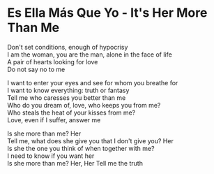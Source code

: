 # Es Ella Más Que Yo - It's Her More Than Me

Don't set conditions, enough of hypocrisy  
I am the woman, you are the man, alone in the face of life  
A pair of hearts looking for love  
Do not say no to me  

I want to enter your eyes and see for whom you breathe for  
I want to know everything: truth or fantasy  
Tell me who caresses you better than me  
Who do you dream of, love, who keeps you from me?  
Who steals the heat of your kisses from me?  
Love, even if I suffer, answer me  

Is she more than me? Her  
Tell me, what does she give you that I don't give you? Her  
Is she the one you think of when together with me?  
I need to know if you want her  
Is she more than me? Her, Her 
Tell me the truth  

